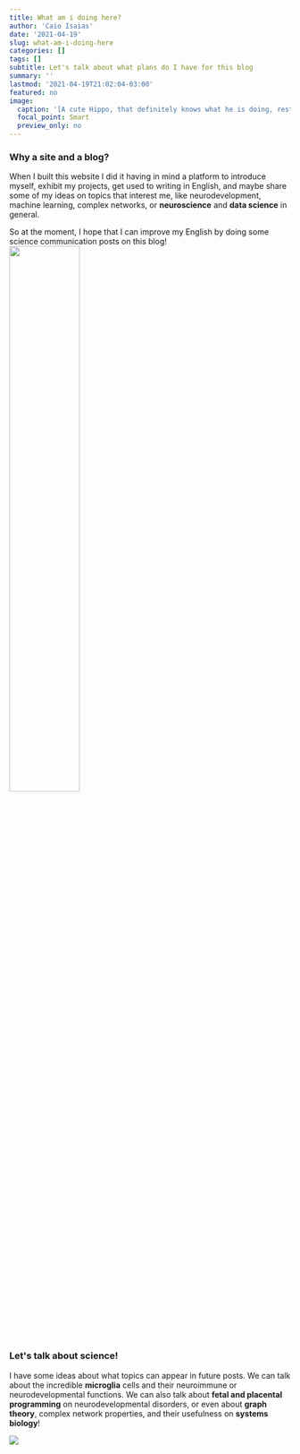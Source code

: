 ```yaml
---
title: What am i doing here?
author: 'Caio Isaias'
date: '2021-04-19'
slug: what-am-i-doing-here
categories: []
tags: []
subtitle: Let's talk about what plans do I have for this blog 
summary: ''
lastmod: '2021-04-19T21:02:04-03:00'
featured: no
image:
  caption: '[A cute Hippo, that definitely knows what he is doing, resting in the hot sun by Tim De Pauw](https://unsplash.com/photos/SBYsc1gsA-M)'
  focal_point: Smart
  preview_only: no
---
```


### Why a site and a blog?

When I built this website I did it having in mind a platform to introduce myself, exhibit my projects, get used to writing in English, and maybe share some of my ideas on topics that interest me, like neurodevelopment, machine learning, complex networks, or **neuroscience** and **data science** in general.

So at the moment, I hope that I can improve my English by doing some science communication posts on this blog!
<img src=https://media.giphy.com/media/XIqCQx02E1U9W/giphy.gif width="50%">



### Let's talk about science!

I have some ideas about what topics can appear in future posts. We can talk about the incredible **microglia** cells and their neuroimmune or neurodevelopmental functions. We can also talk about **fetal and placental programming** on neurodevelopmental disorders, or even about **graph theory**, complex network properties, and their usefulness on **systems biology**!

![](https://media.giphy.com/media/l0HlKrB02QY0f1mbm/giphy.gif)


